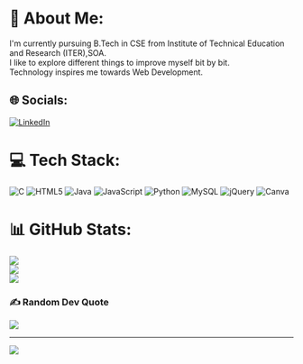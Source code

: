 # 💫 About Me:
I'm currently pursuing B.Tech in CSE from Institute of Technical Education and Research (ITER),SOA.<br>I like to explore different things to improve myself bit by bit.<br>Technology inspires me towards Web Development.


## 🌐 Socials:
[![LinkedIn](https://img.shields.io/badge/LinkedIn-%230077B5.svg?logo=linkedin&logoColor=white)](https://linkedin.com/in/paritosh-kumar-328927238) 

# 💻 Tech Stack:
![C](https://img.shields.io/badge/c-%2300599C.svg?style=flat&logo=c&logoColor=white) ![HTML5](https://img.shields.io/badge/html5-%23E34F26.svg?style=flat&logo=html5&logoColor=white) ![Java](https://img.shields.io/badge/java-%23ED8B00.svg?style=flat&logo=java&logoColor=white) ![JavaScript](https://img.shields.io/badge/javascript-%23323330.svg?style=flat&logo=javascript&logoColor=%23F7DF1E) ![Python](https://img.shields.io/badge/python-3670A0?style=flat&logo=python&logoColor=ffdd54) ![MySQL](https://img.shields.io/badge/mysql-%2300f.svg?style=flat&logo=mysql&logoColor=white) ![jQuery](https://img.shields.io/badge/jquery-%230769AD.svg?style=flat&logo=jquery&logoColor=white) ![Canva](https://img.shields.io/badge/Canva-%2300C4CC.svg?style=flat&logo=Canva&logoColor=white)
# 📊 GitHub Stats:
![](https://github-readme-stats.vercel.app/api?username=Paritoshkr0917&theme=dark&hide_border=false&include_all_commits=true&count_private=false)<br/>
![](https://github-readme-streak-stats.herokuapp.com/?user=Paritoshkr0917&theme=dark&hide_border=false)<br/>
![](https://github-readme-stats.vercel.app/api/top-langs/?username=Paritoshkr0917&theme=dark&hide_border=false&include_all_commits=true&count_private=false&layout=compact)

### ✍️ Random Dev Quote
![](https://quotes-github-readme.vercel.app/api?type=horizontal&theme=radical)

---
[![](https://visitcount.itsvg.in/api?id=Paritoshkr0917&icon=0&color=0)](https://visitcount.itsvg.in)

<!-- Proudly created with GPRM ( https://gprm.itsvg.in ) -->
